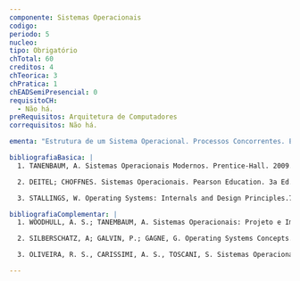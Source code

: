 ```yaml
---
componente: Sistemas Operacionais
codigo:  
periodo: 5
nucleo:
tipo: Obrigatório
chTotal: 60 
creditos: 4
chTeorica: 3 
chPratica: 1 
chEADSemiPresencial: 0
requisitoCH:
  - Não há.
preRequisitos: Arquitetura de Computadores 
correquisitos: Não há.

ementa: "Estrutura de um Sistema Operacional. Processos Concorrentes. Escalonamento. Gerenciamento de Memória. Memória Virtual. Gerenciamento de Disco. Sistemas de Arquivos. Proteção e Segurança. Sistemas Distribuídos. Estudos de Caso."

bibliografiaBasica: |
  1. TANENBAUM, A. Sistemas Operacionais Modernos. Prentice-Hall. 2009.

  2. DEITEL; CHOFFNES. Sistemas Operacionais. Pearson Education. 3a Ed. 2005.

  3. STALLINGS, W. Operating Systems: Internals and Design Principles.7a Ed. 2011.

bibliografiaComplementar: |
  1. WOODHULL, A. S.; TANEMBAUM, A. Sistemas Operacionais: Projeto e Implementação. Artmed. 2008.

  2. SILBERSCHATZ, A; GALVIN, P.; GAGNE, G. Operating Systems Concepts. 6a Ed. John Willey. 2003.

  3. OLIVEIRA, R. S., CARISSIMI, A. S., TOSCANI, S. Sistemas Operacionais. 2. Ed. Editora Sagra Luzzato: Porto Alegre. 2001.

---
```


